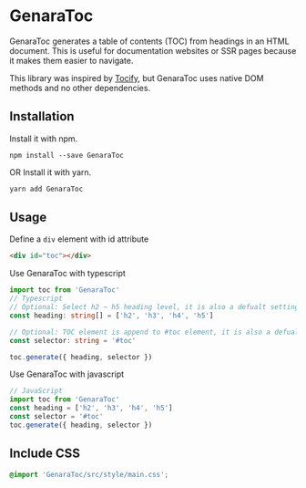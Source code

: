 # GenaraToc

GenaraToc generates a table of contents (TOC) from headings in an HTML document. This is useful for documentation websites or SSR pages because it makes them easier to navigate. 

This library was inspired by [Tocify](https://github.com/gfranko/jquery.tocify.js), but GenaraToc uses native DOM methods and no other dependencies.

## Installation

Install it with npm.
```
npm install --save GenaraToc
```

OR Install it with yarn.

```bash
yarn add GenaraToc
```

## Usage

Define a `div` element with id attribute
```html
<div id="toc"></div>
```

Use GenaraToc with typescript
```typescript
import toc from 'GenaraToc'
// Typescript
// Optional: Select h2 ~ h5 heading level, it is also a defualt setting if you leave it undefined
const heading: string[] = ['h2', 'h3', 'h4', 'h5']

// Optional: TOC element is append to #toc element, it is also a defualt setting if you leave it undefined
const selector: string = '#toc'

toc.generate({ heading, selector })
```

Use GenaraToc with javascript
```javascript
// JavaScript
import toc from 'GenaraToc'
const heading = ['h2', 'h3', 'h4', 'h5']
const selector = '#toc'
toc.generate({ heading, selector })
```

## Include CSS

```css
@import 'GenaraToc/src/style/main.css';
```